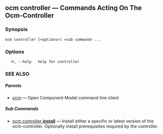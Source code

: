 ## ocm controller &mdash; Commands Acting On The Ocm-Controller

### Synopsis

```
ocm controller [<options>] <sub command> ...
```

### Options

```
  -h, --help   help for controller
```

### SEE ALSO

##### Parents

* [ocm](ocm.md)	 &mdash; Open Component Model command line client


##### Sub Commands

* [ocm controller <b>install</b>](ocm_controller_install.md)	 &mdash; Install either a specific or latest version of the ocm-controller. Optionally install prerequisites required by the controller.

